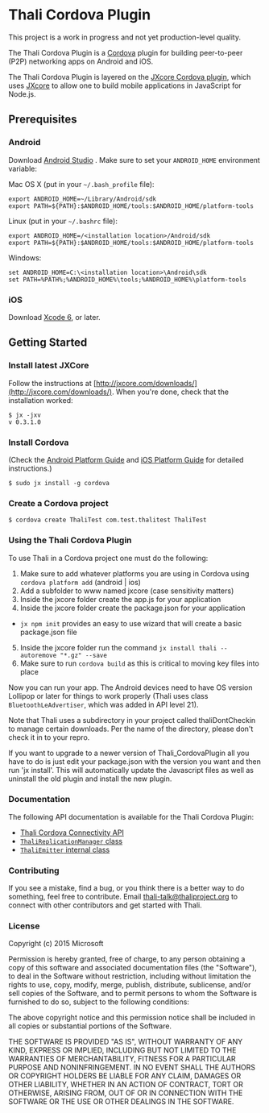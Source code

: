 # Thali Cordova Plugin

This project is a work in progress and not yet production-level quality.

The Thali Cordova Plugin is a [Cordova](http://cordova.apache.org/) plugin for building peer-to-peer (P2P) networking apps on Android and iOS.

The Thali Cordova Plugin is layered on the [JXcore Cordova plugin](https://github.com/jxcore/jxcore-cordova), which uses [JXcore](http://jxcore.com/home/) to allow one to build mobile applications in JavaScript for Node.js.  

## Prerequisites

### Android

Download [Android Studio](http://developer.android.com/sdk/index.html)
.
Make sure to set your `ANDROID_HOME` environment variable:

Mac OS X (put in your `~/.bash_profile` file):
```
export ANDROID_HOME=~/Library/Android/sdk
export PATH=${PATH}:$ANDROID_HOME/tools:$ANDROID_HOME/platform-tools
```

Linux (put in your `~/.bashrc` file):
```
export ANDROID_HOME=/<installation location>/Android/sdk
export PATH=${PATH}:$ANDROID_HOME/tools:$ANDROID_HOME/platform-tools
```

Windows:
```
set ANDROID_HOME=C:\<installation location>\Android\sdk
set PATH=%PATH%;%ANDROID_HOME%\tools;%ANDROID_HOME%\platform-tools
```

### iOS

Download [Xcode 6](https://developer.apple.com/xcode/), or later.

## Getting Started

### Install latest JXCore

Follow the instructions at [http://jxcore.com/downloads/](http://jxcore.com/downloads/). When you're done, check that the
installation worked:
```
$ jx -jxv
v 0.3.1.0
```

### Install Cordova

(Check the [Android Platform Guide](https://cordova.apache.org/docs/en/4.0.0/guide_platforms_android_index.md.html#Android%20Platform%20Guide)
and [iOS Platform Guide](https://cordova.apache.org/docs/en/4.0.0/guide_platforms_ios_index.md.html#iOS%20Platform%20Guide) for detailed instructions.)

```
$ sudo jx install -g cordova
```

### Create a Cordova project

```
$ cordova create ThaliTest com.test.thalitest ThaliTest
```

### Using the Thali Cordova Plugin

To use Thali in a Cordova project one must do the following:

1. Make sure to add whatever platforms you are using in Cordova using `cordova platform add` (android | ios)
2. Add a subfolder to www named jxcore (case sensitivity matters)
3. Inside the jxcore folder create the app.js for your application
4. Inside the jxcore folder create the package.json for your application
 * `jx npm init` provides an easy to use wizard that will create a basic package.json file
5. Inside the jxcore folder run the command `jx install thali --autoremove "*.gz" --save`
6. Make sure to run `cordova build` as this is critical to moving key files into place

Now you can run your app. The Android devices need to have OS version Lollipop or later for things to work properly
(Thali uses class `BluetoothLeAdvertiser`, which was added in API level 21).

Note that Thali uses a subdirectory in your project called thaliDontCheckin to manage certain downloads. Per the name of the directory, please don't check it in to your repro.

If you want to upgrade to a newer version of Thali_CordovaPlugin all you have to do is just edit your package.json 
with the version you want and then run 'jx install'. This will automatically update the Javascript files as well 
as uninstall the old plugin and install the new plugin.

### Documentation

The following API documentation is available for the Thali Cordova Plugin:
- [Thali Cordova Connectivity API](doc/api/connectivity.md)
- [`ThaliReplicationManager` class](doc/api/thalireplicationmanager.md)
- [`ThaliEmitter` internal class](doc/api/thaliemitter.md)

### Contributing

If you see a mistake, find a bug, or you think there is a better way to do something, feel free to contribute.
Email [thali-talk@thaliproject.org](mailto:thali-talk@thaliproject.org) to connect with other contributors and
get started with Thali.

### License

Copyright (c) 2015 Microsoft

Permission is hereby granted, free of charge, to any person obtaining a copy of this software and associated documentation files (the "Software"), to deal in the Software without restriction, including without limitation the rights to use, copy, modify, merge, publish, distribute, sublicense, and/or sell copies of the Software, and to permit persons to whom the Software is furnished to do so, subject to the following conditions:

The above copyright notice and this permission notice shall be included in all copies or substantial portions of the Software.

THE SOFTWARE IS PROVIDED "AS IS", WITHOUT WARRANTY OF ANY KIND, EXPRESS OR IMPLIED, INCLUDING BUT NOT LIMITED TO THE WARRANTIES OF MERCHANTABILITY, FITNESS FOR A PARTICULAR PURPOSE AND NONINFRINGEMENT. IN NO EVENT SHALL THE AUTHORS OR COPYRIGHT HOLDERS BE LIABLE FOR ANY CLAIM, DAMAGES OR OTHER LIABILITY, WHETHER IN AN ACTION OF CONTRACT, TORT OR OTHERWISE, ARISING FROM, OUT OF OR IN CONNECTION WITH THE SOFTWARE OR THE USE OR OTHER DEALINGS IN THE SOFTWARE.
